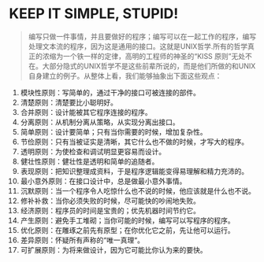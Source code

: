 # KEEP IT SIMPLE, STUPID!
> 编写只做一件事情，并且要做好的程序；编写可以在一起工作的程序，编写处理文本流的程序，因为这是通用的接口。这就是UNIX哲学.所有的哲学真 正的浓缩为一个铁一样的定律，高明的工程师的神圣的“KISS 原则”无处不在。大部分隐式的UNIX哲学不是这些前辈所说的，而是他们所做的和UNIX自身建立的例子。从整体上看，我们能够抽象出下面这些观点：
1. 模块性原则：写简单的，通过干净的接口可被连接的部件。
2. 清楚原则：清楚要比小聪明好。
3. 合并原则：设计能被其它程序连接的程序。
4. 分离原则：从机制分离从策略，从实现分离出接口。
5. 简单原则：设计要简单；只有当你需要的时候，增加复杂性。
6. 节俭原则：只有当被证实是清晰，其它什么也不做的时候，才写大的程序。
7. 透明原则：为使检查和调试明显更容易而设计。
8. 健壮性原则：健壮性是透明和简单的追随者。
9. 表现原则：把知识整理成资料，于是程序逻辑能变得易理解和精力充沛的。
10. 最小意外原则：在接口设计中，总是做最小意外事情。
11. 沉默原则：当一个程序令人吃惊什么也不说的时候，他应该就是什么也不说。
12. 修补补救：当你必须失败的时候，尽可能快的吵闹地失败。
13. 经济原则：程序员的时间是宝贵的；优先机器时间节约它。
14. 产生原则：避免手工堆砌；当你可能的时候，编写可以写程序的程序。
15. 优化原则：在雕琢之前先有原型；在你优化它之前，先让他可以运行。
16. 差异原则：怀疑所有声称的“唯一真理“。
17. 可扩展原则：为将来做设计，因为它可能比你认为来的要快。